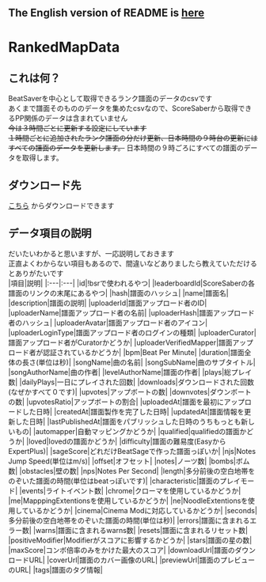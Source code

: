 ## The English version of README is [here](README.md)

# RankedMapData

## これは何？
BeatSaverを中心として取得できるランク譜面のデータのcsvです<br>
あくまで譜面そのもののデータを集めたcsvなので、ScoreSaberから取得できるPP関係のデータは含まれていません<br>
~~今は３時間ごとに更新する設定にしています~~<br>
~~１時間ごとに追加されたランク譜面の分だけ更新、日本時間の９時台の更新にはすべての譜面のデータを更新します。~~
日本時間の９時ごろにすべての譜面のデータを取得します。

## ダウンロード先
[こちら](https://github.com/rakkyo150/ScoreSaberRankData/releases) からダウンロードできます

## データ項目の説明
だいたいわかると思いますが、一応説明しておきます<br>
正直よくわからない項目もあるので、間違いなどありましたら教えていただけるとありがたいです<br>
|項目|説明|
|:---|:---|
|id|!bsrで使われるやつ|
|leaderboardId|ScoreSaberの各譜面のリンクの末尾にあるやつ|
|hash|譜面のハッシュ|
|name|譜面名|
|description|譜面の説明|
|uploaderId|譜面アップロード者のID|
|uploaderName|譜面アップロード者の名前|
|uploaderHash|譜面アップロード者のハッシュ|
|uploaderAvatar|譜面アップロード者のアイコン|
|uploaderLoginType|譜面アップロード者のログインの種類|
|uploaderCurator|譜面アップロード者がCuratorかどうか|
|uploaderVerifiedMapper|譜面アップロード者が認証されているかどうか|
|bpm|Beat Per Minute|
|duration|譜面全体の長さ(単位は秒)|
|songName|曲の名前|
|songSubName|曲のサブタイトル|
|songAuthorName|曲の作者|
|levelAuthorName|譜面の作者|
|plays|総プレイ数|
|dailyPlays|一日にプレイされた回数|
|downloads|ダウンロードされた回数(なぜかすべて０です)|
|upvotes|アップボートの数|
|downvotes|ダウンボートの数|
|upvotesRatio|アップボートの割合|
|uploadedAt|譜面を最初にアップロードした日時|
|createdAt|譜面製作を完了した日時|
|updatedAt|譜面情報を更新した日時|
|lastPublishedAt|譜面をパブリッシュした日時のうちもっとも新しいもの|
|automapper|自動マッピングかどうか|
|qualified|qualifiedの譜面かどうか|
|loved|lovedの譜面かどうか|
|difficulty|譜面の難易度(EasyからExpertPlus)|
|sageScore|どれだけBeatSageで作った譜面っぽいか|
|njs|Notes Jump Speed(単位はm/s)|
|offset|オフセット|
|notes|ノーツ数|
|bombs|ボム数|
|obstacles|壁の数|
|nps|Notes Per Second|
|length|多分前後の空白地帯をのぞいた譜面の時間(単位はbeatっぽいです)|
|characteristic|譜面のプレイモード|
|events|ライトイベント数|
|chrome|クローマを使用しているかどうか|
|me|MapppingExtentionsを使用しているかどうか|
|ne|NoodleExtentionsを使用しているかどうか|
|cinema|Cinema Modに対応しているかどうか|
|seconds|多分前後の空白地帯をのぞいた譜面の時間(単位は秒)|
|errors|譜面に含まれるエラー数|
|warns|譜面に含まれるwarns数|
|resets|譜面に含まれるリセット数|
|positiveModifier|Modifierがスコアに影響するかどうか|
|stars|譜面の星の数|
|maxScore|コンボ倍率のみをかけた最大のスコア|
|downloadUrl|譜面のダウンロードURL|
|coverUrl|譜面のカバー画像のURL|
|previewUrl|譜面のプレビューのURL|
|tags|譜面のタグ情報|


